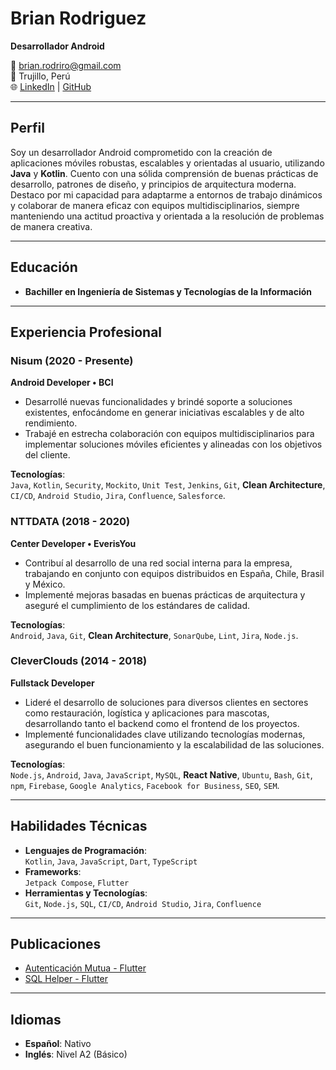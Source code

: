 # Brian Rodriguez
**Desarrollador Android**

📧 brian.rodriro@gmail.com  
📍 Trujillo, Perú  
🌐 [LinkedIn](https://linkedin.com/in/brodriro/) | [GitHub](https://github.com/brodriro/)  

---

## Perfil
Soy un desarrollador Android comprometido con la creación de aplicaciones móviles robustas, escalables y orientadas al usuario, utilizando **Java** y **Kotlin**. Cuento con una sólida comprensión de buenas prácticas de desarrollo, patrones de diseño, y principios de arquitectura moderna. Destaco por mi capacidad para adaptarme a entornos de trabajo dinámicos y colaborar de manera eficaz con equipos multidisciplinarios, siempre manteniendo una actitud proactiva y orientada a la resolución de problemas de manera creativa.

---

## Educación
- **Bachiller en Ingeniería de Sistemas y Tecnologías de la Información**

---

## Experiencia Profesional

### Nisum (2020 - Presente)
**Android Developer • BCI**  
- Desarrollé nuevas funcionalidades y brindé soporte a soluciones existentes, enfocándome en generar iniciativas escalables y de alto rendimiento.
- Trabajé en estrecha colaboración con equipos multidisciplinarios para implementar soluciones móviles eficientes y alineadas con los objetivos del cliente.

**Tecnologías**:  
`Java`, `Kotlin`, `Security`, `Mockito`, `Unit Test`, `Jenkins`, `Git`, **Clean Architecture**, `CI/CD`, `Android Studio`, `Jira`, `Confluence`, `Salesforce`.

### NTTDATA (2018 - 2020)
**Center Developer • EverisYou**  
- Contribuí al desarrollo de una red social interna para la empresa, trabajando en conjunto con equipos distribuidos en España, Chile, Brasil y México.
- Implementé mejoras basadas en buenas prácticas de arquitectura y aseguré el cumplimiento de los estándares de calidad.

**Tecnologías**:  
`Android`, `Java`, `Git`, **Clean Architecture**, `SonarQube`, `Lint`, `Jira`, `Node.js`.

### CleverClouds (2014 - 2018)
**Fullstack Developer**  
- Lideré el desarrollo de soluciones para diversos clientes en sectores como restauración, logística y aplicaciones para mascotas, desarrollando tanto el backend como el frontend de los proyectos.
- Implementé funcionalidades clave utilizando tecnologías modernas, asegurando el buen funcionamiento y la escalabilidad de las soluciones.

**Tecnologías**:  
`Node.js`, `Android`, `Java`, `JavaScript`, `MySQL`, **React Native**, `Ubuntu`, `Bash`, `Git`, `npm`, `Firebase`, `Google Analytics`, `Facebook for Business`, `SEO`, `SEM`.

---

## Habilidades Técnicas
- **Lenguajes de Programación**:  
  `Kotlin`, `Java`, `JavaScript`, `Dart`, `TypeScript`
- **Frameworks**:  
  `Jetpack Compose`, `Flutter`
- **Herramientas y Tecnologías**:  
  `Git`, `Node.js`, `SQL`, `CI/CD`, `Android Studio`, `Jira`, `Confluence`

---

## Publicaciones
- [Autenticación Mutua - Flutter](https://pub.dev/packages/http_mutual_authentication)
- [SQL Helper - Flutter](https://pub.dev/packages/sql_helper)

---

## Idiomas
- **Español**: Nativo  
- **Inglés**: Nivel A2 (Básico)
